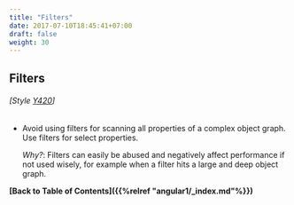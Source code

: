 ```yaml
---
title: "Filters"
date: 2017-07-10T18:45:41+07:00
draft: false
weight: 30
---
```


## Filters

###### [Style [Y420](#style-y420)]

  - Avoid using filters for scanning all properties of a complex object graph. Use filters for select properties.

    *Why?*: Filters can easily be abused and negatively affect performance if not used wisely, for example when a filter hits a large and deep object graph.

**[Back to Table of Contents]({{%relref "angular1/_index.md"%}})**
